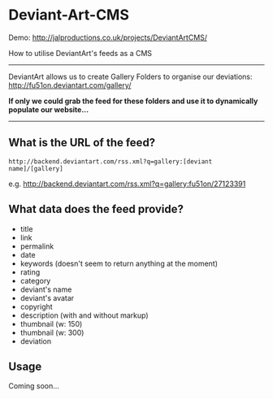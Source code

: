 Deviant-Art-CMS
===============
Demo: http://jalproductions.co.uk/projects/DeviantArtCMS/

How to utilise DeviantArt's feeds as a CMS

---

DeviantArt allows us to create Gallery Folders to organise our deviations: http://fu51on.deviantart.com/gallery/

**If only we could grab the feed for these folders and use it to dynamically populate our website...**

---

What is the URL of the feed?
----------------------------

`http://backend.deviantart.com/rss.xml?q=gallery:[deviant name]/[gallery]`

e.g. http://backend.deviantart.com/rss.xml?q=gallery:fu51on/27123391

What data does the feed provide?
--------------------------------

- title
- link
- permalink
- date
- keywords (doesn't seem to return anything at the moment)
- rating
- category
- deviant's name
- deviant's avatar
- copyright
- description (with and without markup)
- thumbnail (w: 150)
- thumbnail (w: 300)
- deviation

Usage
-----

Coming soon...